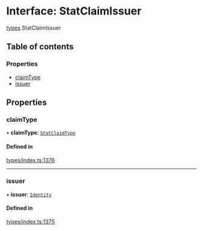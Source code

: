 # Interface: StatClaimIssuer

[types](../wiki/types).StatClaimIssuer

## Table of contents

### Properties

- [claimType](../wiki/types.StatClaimIssuer#claimtype)
- [issuer](../wiki/types.StatClaimIssuer#issuer)

## Properties

### claimType

• **claimType**: [`StatClaimType`](../wiki/types#statclaimtype)

#### Defined in

[types/index.ts:1376](https://github.com/PolymeshAssociation/polymesh-sdk/blob/46129005/src/types/index.ts#L1376)

___

### issuer

• **issuer**: [`Identity`](../wiki/api.entities.Identity.Identity)

#### Defined in

[types/index.ts:1375](https://github.com/PolymeshAssociation/polymesh-sdk/blob/46129005/src/types/index.ts#L1375)
